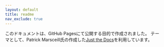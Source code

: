 ```yaml
---
layout: default
title: readme
nav_exclude: true
---
```


このドキュメントは、GitHub Pagesにて公開する目的で作成されました。
テーマとして、Patrick Marsceill氏の作成した[Just the Docs](https://pmarsceill.github.io/just-the-docs/)を利用しています。
